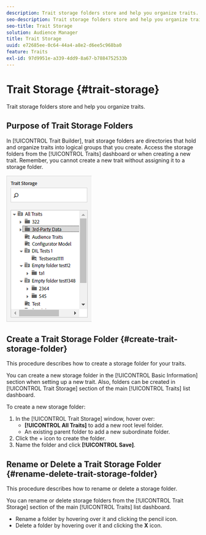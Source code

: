 ```yaml
---
description: Trait storage folders store and help you organize traits.
seo-description: Trait storage folders store and help you organize traits.
seo-title: Trait Storage
solution: Audience Manager
title: Trait Storage
uuid: e72685ee-0c64-44a4-a8e2-d6ee5c968ba0
feature: Traits
exl-id: 97d9951e-a339-4dd9-8a67-b7884752533b
---
```

# Trait Storage {#trait-storage}

Trait storage folders store and help you organize traits.

<!-- c_tb_storage.xml -->

## Purpose of Trait Storage Folders

In [!UICONTROL Trait Builder], trait storage folders are directories that hold and organize traits into logical groups that you create. Access the storage folders from the [!UICONTROL Traits] dashboard or when creating a new trait. Remember, you cannot create a new trait without assigning it to a storage folder.

![](assets/tb_storage.png)

## Create a Trait Storage Folder {#create-trait-storage-folder}

This procedure describes how to create a storage folder for your traits.

<!-- t_tb_create_storage.xml -->

You can create a new storage folder in the [!UICONTROL Basic Information] section when setting up a new trait. Also, folders can be created in [!UICONTROL Trait Storage] section of the main [!UICONTROL Traits] list dashboard.

To create a new storage folder:

1. In the [!UICONTROL Trait Storage] window, hover over:
    * **[!UICONTROL All Traits]** to add a new root level folder.
    * An existing parent folder to add a new subordinate folder.
1. Click the + icon to create the folder.
1. Name the folder and click **[!UICONTROL Save]**.

## Rename or Delete a Trait Storage Folder {#rename-delete-trait-storage-folder}

This procedure describes how to rename or delete a storage folder.

<!-- t_tb_rename_delete_storage.xml -->

You can rename or delete storage folders from the [!UICONTROL Trait Storage] section of the main [!UICONTROL Traits] list dashboard.

* Rename a folder by hovering over it and clicking the pencil icon.
* Delete a folder by hovering over it and clicking the **X** icon.

